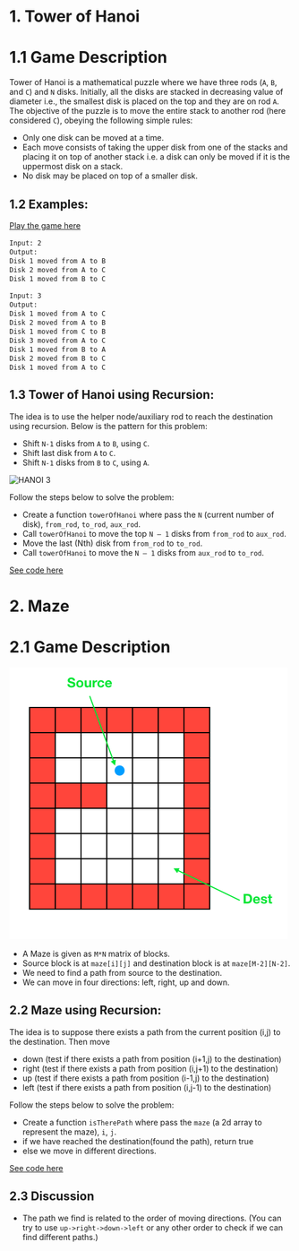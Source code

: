 # 1. Tower of Hanoi
# 1.1 Game Description
Tower of Hanoi is a mathematical puzzle where we have three rods (`A`, `B`, and `C`) and `N` disks. Initially, all the disks are stacked in decreasing value of diameter i.e., the smallest disk is placed on the top and they are on rod `A`. The objective of the puzzle is to move the entire stack to another rod (here considered `C`), obeying the following simple rules:
+ Only one disk can be moved at a time.
+ Each move consists of taking the upper disk from one of the stacks and placing it on top of another stack i.e. a disk can only be moved if it is the uppermost disk on a stack.
+ No disk may be placed on top of a smaller disk.

## 1.2 Examples:
[Play the game here](https://www.mathplayground.com/logic_tower_of_hanoi.html)

~~~~
Input: 2
Output: 
Disk 1 moved from A to B
Disk 2 moved from A to C
Disk 1 moved from B to C
~~~~


~~~~
Input: 3
Output: 
Disk 1 moved from A to C
Disk 2 moved from A to B
Disk 1 moved from C to B
Disk 3 moved from A to C
Disk 1 moved from B to A
Disk 2 moved from B to C
Disk 1 moved from A to C
~~~~

## 1.3 Tower of Hanoi using Recursion:
The idea is to use the helper node/auxiliary rod to reach the destination using recursion. Below is the pattern for this problem:
+ Shift `N-1` disks from `A` to `B`, using `C`.
+ Shift last disk from `A` to `C`.
+ Shift `N-1` disks from `B` to `C`, using `A`.

![HANOI 3](https://media.geeksforgeeks.org/wp-content/uploads/tower-of-hanoi.png)

Follow the steps below to solve the problem:
+ Create a function `towerOfHanoi` where pass the `N` (current number of disk), `from_rod`, `to_rod`, `aux_rod`.
+ Call `towerOfHanoi` to move the top `N – 1` disks from `from_rod` to `aux_rod`.
+ Move the last (Nth) disk  from `from_rod` to `to_rod`.
+ Call `towerOfHanoi` to move the `N – 1` disks from `aux_rod` to `to_rod`.

[See code here](https://replit.com/@ZhangNing1/CSCI241NingZhang#CSCI241L/Hanoi.java)


# 2. Maze
# 2.1 Game Description

![maze](../Resources/maze.png)

+ A Maze is given as `M*N` matrix of blocks.
+ Source block is at `maze[i][j]` and destination block is at `maze[M-2][N-2]`. 
+ We need to find a path from source to the destination. 
+ We can move in four directions: left, right, up and down.

## 2.2 Maze using Recursion:
The idea is to suppose there exists a path from the current position (i,j) to the destination. Then move 
+ down (test if there exists a path from position (i+1,j) to the destination)
+ right (test if there exists a path from position (i,j+1) to the destination)
+ up (test if there exists a path from position (i-1,j) to the destination)
+ left (test if there exists a path from position (i,j-1) to the destination)

Follow the steps below to solve the problem:
+ Create a function `isTherePath` where pass the `maze` (a 2d array to represent the maze), `i`, `j`.
+ if we have reached the destination(found the path), return true
+ else we move in different directions.

[See code here](https://replit.com/@ZhangNing1/CSCI241NingZhang#CSCI241L/Maze.java)

## 2.3 Discussion
+ The path we find is related to the order of moving directions. (You can try to use `up->right->down->left` or any other order to check if we can find different paths.)

